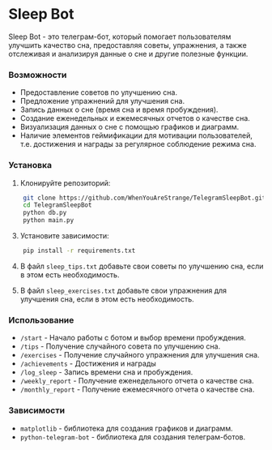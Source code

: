 # Sleep Bot
Sleep Bot - это телеграм-бот, который помогает пользователям улучшить качество сна, предоставляя советы, упражнения, а также отслеживая и анализируя данные о сне и другие полезные функции.

### Возможности
- Предоставление советов по улучшению сна.
- Предложение упражнений для улучшения сна.
- Запись данных о сне (время сна и время пробуждения).
- Создание еженедельных и ежемесячных отчетов о качестве сна.
- Визуализация данных о сне с помощью графиков и диаграмм.
- Наличие элементов геймификации для мотивации пользователей, т.е. достижения и награды за регулярное соблюдение режима сна.

### Установка
1. Клонируйте репозиторий:
```bash
	git clone https://github.com/WhenYouAreStrange/TelegramSleepBot.git
	cd TelegramSleepBot
	python db.py
	python main.py
 ```
3. Установите зависимости:
```bash
	pip install -r requirements.txt
 ```
4. В файл `sleep_tips.txt`  добавьте свои советы по улучшению сна, если в этом есть необходимость.

5. В файл `sleep_exercises.txt`  добавьте свои упражнения для улучшения сна, если в этом есть необходимость.

### Использование
-   `/start` - Начало работы с ботом и выбор времени пробуждения.
-   `/tips` - Получение случайного совета по улучшению сна.
-   `/exercises` - Получение случайного упражнения для улучшения сна.
-   `/achievements` - Достижения и награды
-   `/log_sleep` - Запись времени сна и пробуждения.
-   `/weekly_report` - Получение еженедельного отчета о качестве сна.
-   `/monthly_report` - Получение ежемесячного отчета о качестве сна.
 
 ### Зависимости
-   `matplotlib` - библиотека для создания графиков и диаграмм.
-   `python-telegram-bot` - библиотека для создания телеграм-ботов.
